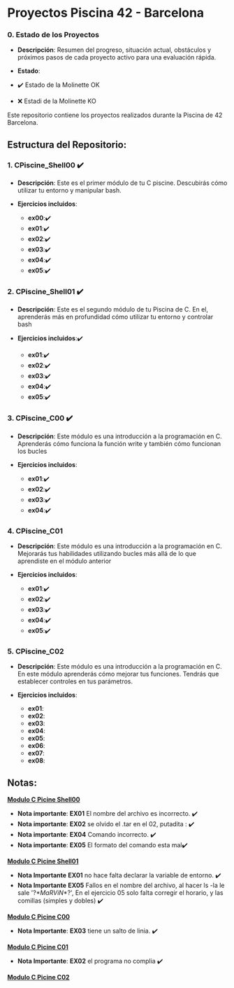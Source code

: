 # Proyectos Piscina 42 - Barcelona
   
### 0. Estado de los Proyectos

   - **Descripción**: Resumen del progreso, situación actual, obstáculos y próximos pasos de cada proyecto activo para una evaluación rápida.
     
   - **Estado**:
   - ✔️ Estado de la Molinette OK
   - ❌ Estadi de la Molinette KO

Este repositorio contiene los proyectos realizados durante la Piscina de 42 Barcelona.

## Estructura del Repositorio:

### 1. CPiscine_Shell00 ✔️

   - **Descripción**: Este es el primer módulo de tu C piscine. Descubirás cómo utilizar tu entorno y manipular bash.
     
   - **Ejercicios incluidos**:

     - **ex00**:✔️
     - **ex01**:✔️
     - **ex02**:✔️
     - **ex03**:✔️
     - **ex04**:✔️
     - **ex05**:✔️
       
### 2. CPiscine_Shell01 ✔️

   - **Descripción**: Este es el segundo módulo de tu Piscina de C. En el, aprenderás más en profundidad cómo utilizar tu entorno y controlar bash

   - **Ejercicios incluidos**:✔️

      - **ex01**:✔️
      - **ex02**:✔️
      - **ex03**:✔️
      - **ex04**:✔️
      - **ex05**:✔️

### 3. CPiscine_C00 ✔️

   - **Descripción**: Este módulo es una introducción a la programación en C. Aprenderás cómo funciona la función write y también cómo funcionan los bucles
     
   - **Ejercicios incluidos**:
      - **ex01**:✔️
      - **ex02**:✔️
      - **ex03**:✔️
      - **ex04**:✔️

### 4. CPiscine_C01
   
   - **Descripción**: Este módulo es una introducción a la programación en C. Mejorarás tus habilidades utilizando bucles más allá de lo que aprendiste en el módulo anterior

   - **Ejercicios incluidos**:

      - **ex01**:✔️
      - **ex02**:✔️
      - **ex03**:✔️
      - **ex04**:✔️
      - **ex05**:✔️

### 5. CPiscine_C02
   - **Descripción**: Este módulo es una introducción a la programación en C. En este módulo aprenderás cómo mejorar tus funciones. Tendrás que establecer controles en tus parámetros.

   - **Ejercicios incluidos**:

      - **ex01**:
      - **ex02**:
      - **ex03**:
      - **ex04**:
      - **ex05**:
      - **ex06**:
      - **ex07**:
      - **ex08**:
## Notas:
[**Modulo C Picine Shell00**](https://cdn.intra.42.fr/pdf/pdf/132327/es.subject.pdf)

   - **Nota importante**: **EX01** El nombre del archivo es incorrecto. ✔️
   - **Nota importante**: **EX02** se olvido el .tar en el 02, putadita : ✔️
   - **Nota importante**: **EX04** Comando incorrecto. ✔️
   - **Nota importante**: **EX05** El formato del comando esta mal✔️

[**Modulo C Picine Shell01**](https://cdn.intra.42.fr/pdf/pdf/144120/es.subject.pdf)

   - **Nota Importante** **EX01** no hace falta declarar la variable de entorno. ✔️
   - **Nota Importante** **EX05** Fallos en el nombre del archivo, al hacer ls -la le sale '\?$*MaRViN*$?\', En el ejercicio 05 solo falta corregir el horario, y las comillas (simples y dobles) ✔️

[**Modulo C Picine C00**](https://cdn.intra.42.fr/pdf/pdf/119579/es.subject.pdf)

   - **Nota Importante**: **EX03** tiene un salto de linia. ✔️

[**Modulo C Picine C01**](https://cdn.intra.42.fr/pdf/pdf/119629/es.subject.pdf)

   - **Nota Importante**: **EX02** el programa no complia ✔️

[**Modulo C Picine C02**](https://cdn.intra.42.fr/pdf/pdf/144111/es.subject.pdf)
